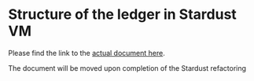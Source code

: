 # Structure of the ledger in Stardust VM

Please find the link to the [actual document here](https://hackmd.io/@Evaldas/rJ7HXBnsF).

The document will be moved upon completion of the Stardust refactoring